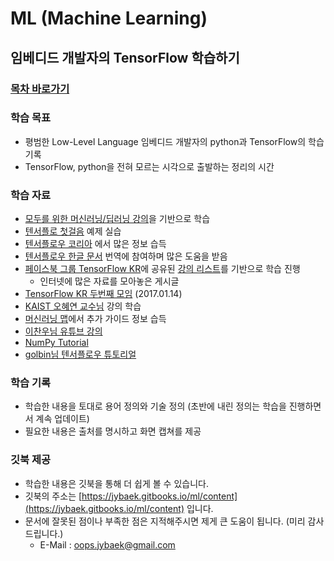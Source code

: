# ML \(Machine Learning\)

## 임베디드 개발자의 TensorFlow 학습하기

### [목차 바로가기](SUMMARY.md)

### 학습 목표

* 평범한 Low-Level Language 임베디드 개발자의 python과 TensorFlow의 학습 기록
* TensorFlow, python을 전혀 모르는 시각으로 출발하는 정리의 시간

### 학습 자료

* [모두를 위한 머신러닝/딥러닝 강의](https://hunkim.github.io/ml)을 기반으로 학습
* [텐서플로 첫걸음](https://tensorflowkorea.wordpress.com/텐서플로-첫걸음/) 예제 실습
* [텐서플로우 코리아](https://tensorflowkorea.wordpress.com/) 에서 많은 정보 습득
* [텐서플로우 한글 문서](https://github.com/tensorflowkorea/tensorflow-kr) 번역에 참여하며 많은 도움을 받음
* [페이스북 그룹 TensorFlow KR](https://www.facebook.com/groups/TensorFlowKR)에 공유된
  [강의 리스트](https://www.facebook.com/groups/TensorFlowKR/permalink/369723446702053/)를 기반으로 학습 진행
  * 인터넷에 많은 자료를 모아놓은 게시글
* [TensorFlow KR 두번째 모임](https://www.youtube.com/playlist?list=PLlMkM4tgfjnLHjEoaRKLdbpSIDJhiLtZE) \(2017.01.14\)
* [KAIST 오혜연 교수님](https://www.youtube.com/watch?v=Wf6lIlJZgKg) 강의 학습
* [머신러닝 맵](https://www.mindmeister.com/ko/812276967/_)에서 추가 가이드 정보 습득
* [이찬우님 유튜브 강의](https://www.youtube.com/watch?v=a74pFg8paVc)
* [NumPy Tutorial](https://www.dataquest.io/blog/numpy-tutorial-python/)
* [golbin님 텐서플로우 튜토리얼](https://github.com/golbin/TensorFlow-Tutorials)

### 학습 기록

* 학습한 내용을 토대로 용어 정의와 기술 정의 \(초반에 내린 정의는 학습을 진행하면서 계속 업데이트\)
* 필요한 내용은 출처를 명시하고 화면 캡쳐를 제공

### 깃북 제공

* 학습한 내용은 깃북을 통해 더 쉽게 볼 수 있습니다.
* 깃북의 주소는 [https://jybaek.gitbooks.io/ml/content](https://jybaek.gitbooks.io/ml/content) 입니다.
* 문서에 잘못된 점이나 부족한 점은 지적해주시면 제게 큰 도움이 됩니다. \(미리 감사드립니다.\)
  * E-Mail : oops.jybaek@gmail.com
